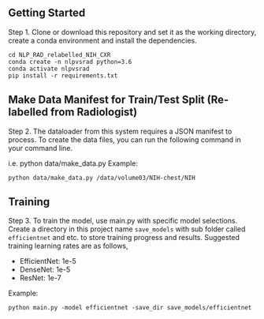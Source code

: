 ## Getting Started  

Step 1. Clone or download this repository and set it as the working directory, create a conda environment and install the dependencies.

```
cd NLP_RAD_relabelled_NIH_CXR
conda create -n nlpvsrad python=3.6
conda activate nlpvsrad
pip install -r requirements.txt 
```

## Make Data Manifest for Train/Test Split (Re-labelled from Radiologist)
Step 2. The dataloader from this system requires a JSON manifest to process. To create the data files, you can run the following command in your command line.

i.e. python data/make_data.py <root directory to NIH image>
Example: 
```
python data/make_data.py /data/volume03/NIH-chest/NIH
```

## Training
Step 3. To train the model, use main.py with specific model selections. \
Create a directory in this project name `save_models` with sub folder called `efficientnet` and etc. to store training progress and results.
Suggested training learning rates are as follows,
- EfficientNet: 1e-5
- DenseNet: 1e-5
- ResNet: 1e-7

Example:
```
python main.py -model efficientnet -save_dir save_models/efficientnet 
```
